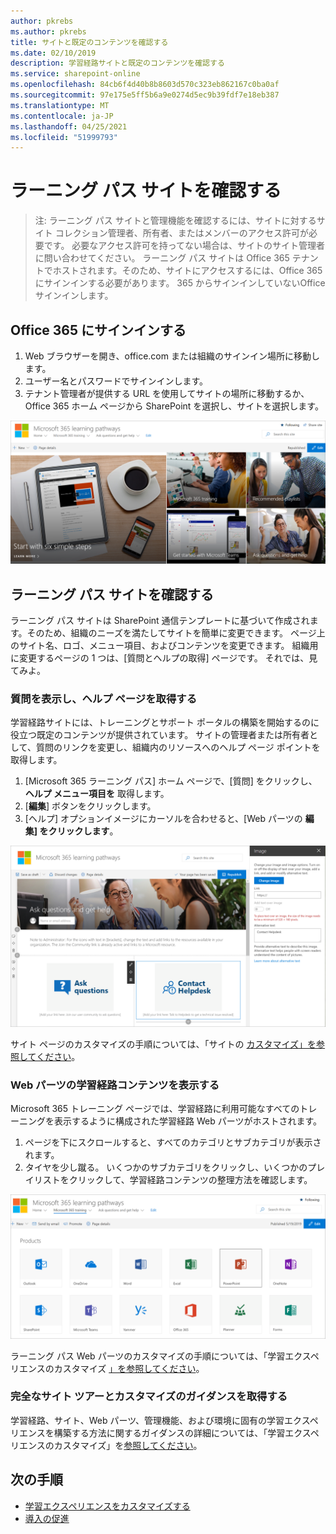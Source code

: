 ```yaml
---
author: pkrebs
ms.author: pkrebs
title: サイトと既定のコンテンツを確認する
ms.date: 02/10/2019
description: 学習経路サイトと既定のコンテンツを確認する
ms.service: sharepoint-online
ms.openlocfilehash: 84cb6f4d40b8b8603d570c323eb862167c0ba0af
ms.sourcegitcommit: 97e175e5ff5b6a9e0274d5ec9b39fdf7e18eb387
ms.translationtype: MT
ms.contentlocale: ja-JP
ms.lasthandoff: 04/25/2021
ms.locfileid: "51999793"
---
```

# <a name="explore-the-learning-pathways-site"></a>ラーニング パス サイトを確認する

> 注: ラーニング パス サイトと管理機能を確認するには、サイトに対するサイト コレクション管理者、所有者、またはメンバーのアクセス許可が必要です。 必要なアクセス許可を持ってない場合は、サイトのサイト管理者に問い合わせてください。 ラーニング パス サイトは Office 365 テナントでホストされます。そのため、サイトにアクセスするには、Office 365 にサインインする必要があります。 365 からサインインしていないOfficeサインインします。 

## <a name="sign-in-to-office-365"></a>Office 365 にサインインする 

1.  Web ブラウザーを開き、office.com または組織のサインイン場所に移動します。 
2.  ユーザー名とパスワードでサインインします。
3.  テナント管理者が提供する URL を使用してサイトの場所に移動するか、Office 365 ホーム ページから SharePoint を選択し、サイトを選択します。 

![cg-introducing.png](media/cg-introducing.png)

## <a name="explore-the-learning-pathways-site"></a>ラーニング パス サイトを確認する

ラーニング パス サイトは SharePoint 通信テンプレートに基づいて作成されます。そのため、組織のニーズを満たしてサイトを簡単に変更できます。 ページ上のサイト名、ロゴ、メニュー項目、およびコンテンツを変更できます。 組織用に変更するページの 1 つは、[質問とヘルプの取得] ページです。 それでは、見てみよ。

### <a name="view-the-ask-questions-and-get-help-page"></a>質問を表示し、ヘルプ ページを取得する

学習経路サイトには、トレーニングとサポート ポータルの構築を開始するのに役立つ既定のコンテンツが提供されています。 サイトの管理者または所有者として、質問のリンクを変更し、組織内のリソースへのヘルプ ページ ポイントを取得します。  

1.  [Microsoft 365 ラーニング パス] ホーム ページで、[質問] をクリックし、 **ヘルプ メニュー項目を** 取得します。
2.  [**編集**] ボタンをクリックします。
3.  [ヘルプ] オプションイメージにカーソルを合わせると、[Web パーツの **編集] をクリックします**。

![cg-edithelp.png](media/cg-edithelp.png)

サイト ページのカスタマイズの手順については、「サイトの [カスタマイズ」を参照してください](custom_edithelp.md)。

### <a name="view-the-learning-pathways-content-in-the-web-part"></a>Web パーツの学習経路コンテンツを表示する
Microsoft 365 トレーニング ページでは、学習経路に利用可能なすべてのトレーニングを表示するように構成された学習経路 Web パーツがホストされます。 

1. ページを下にスクロールすると、すべてのカテゴリとサブカテゴリが表示されます。
2. タイヤを少し蹴る。 いくつかのサブカテゴリをクリックし、いくつかのプレイリストをクリックして、学習経路コンテンツの整理方法を確認します。 

![cg-gotoall.png](media/cg-gotoall.png)

ラーニング パス Web パーツのカスタマイズの手順については、「学習エクスペリエンスのカスタマイズ [」を参照してください](custom_overview.md)。

### <a name="get-a-complete-site-tour-and-customization-guidance"></a>完全なサイト ツアーとカスタマイズのガイダンスを取得する
学習経路、サイト、Web パーツ、管理機能、および環境に固有の学習エクスペリエンスを構築する方法に関するガイダンスの詳細については、「学習エクスペリエンスのカスタマイズ」を[参照してください](custom_overview.md)。

## <a name="next-steps"></a>次の手順
- [学習エクスペリエンスをカスタマイズする](custom_overview.md)
- [導入の促進](driveadoption.md) 
